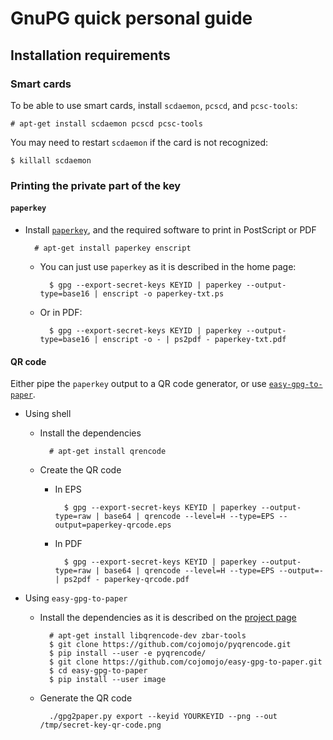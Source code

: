 GnuPG quick personal guide
==========================

## Installation requirements

### Smart cards

To be able to use smart cards, install `scdaemon`, `pcscd`, and `pcsc-tools`:

    # apt-get install scdaemon pcscd pcsc-tools

You may need to restart `scdaemon` if the card is not recognized:

    $ killall scdaemon

### Printing the private part of the key

#### `paperkey`

- Install [`paperkey`](http://www.jabberwocky.com/software/paperkey/), and the required software to print in PostScript or PDF

        # apt-get install paperkey enscript

  - You can just use `paperkey` as it is described in the home page:

          $ gpg --export-secret-keys KEYID | paperkey --output-type=base16 | enscript -o paperkey-txt.ps

  - Or in PDF:

          $ gpg --export-secret-keys KEYID | paperkey --output-type=base16 | enscript -o - | ps2pdf - paperkey-txt.pdf

#### QR code

Either pipe the `paperkey` output to a QR code generator, or use [`easy-gpg-to-paper`](https://github.com/cojomojo/easy-gpg-to-paper).

- Using shell
  - Install the dependencies

          # apt-get install qrencode

  - Create the QR code
    - In EPS

            $ gpg --export-secret-keys KEYID | paperkey --output-type=raw | base64 | qrencode --level=H --type=EPS --output=paperkey-qrcode.eps

    - In PDF

            $ gpg --export-secret-keys KEYID | paperkey --output-type=raw | base64 | qrencode --level=H --type=EPS --output=- | ps2pdf - paperkey-qrcode.pdf

- Using `easy-gpg-to-paper`
  - Install the dependencies as it is described on the [project page](https://github.com/cojomojo/easy-gpg-to-paper/blob/45801fafab2213cb77b60ce6a22f938a3d983be0/README.md#dependencies)

          # apt-get install libqrencode-dev zbar-tools
          $ git clone https://github.com/cojomojo/pyqrencode.git
          $ pip install --user -e pyqrencode/
          $ git clone https://github.com/cojomojo/easy-gpg-to-paper.git
          $ cd easy-gpg-to-paper
          $ pip install --user image

  - Generate the QR code

          ./gpg2paper.py export --keyid YOURKEYID --png --out /tmp/secret-key-qr-code.png
